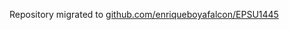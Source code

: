 Repository migrated to [github.com/enriqueboyafalcon/EPSU1445](https://github.com/enriqueboyafalcon/EPSU1445)
